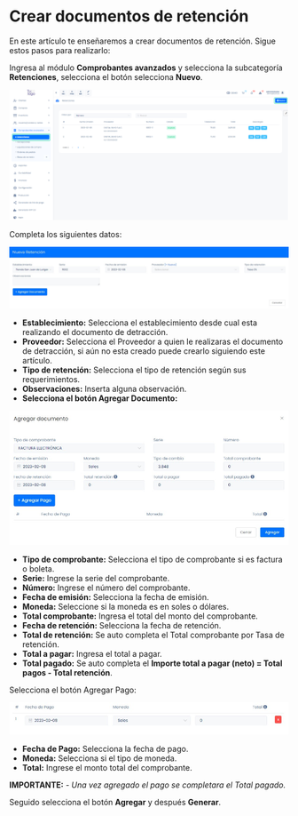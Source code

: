 # Crear documentos de retención

En este artículo te enseñaremos a crear documentos de retención. Sigue estos pasos para realizarlo:

Ingresa al módulo **Comprobantes avanzados** y selecciona la subcategoría **Retenciones**, selecciona el botón selecciona **Nuevo**.

![Alt text](img/Preguntafrecuente22.jpg)

Completa los siguientes datos:

![Alt text](img/Preguntafrecuente23.jpg)

- **Establecimiento:** Selecciona el establecimiento desde cual esta realizando el documento de detracción.
- **Proveedor:** Selecciona el Proveedor a quien le realizaras el documento de detracción, si aún no esta creado puede crearlo siguiendo este artículo.
- **Tipo de retención:** Selecciona el tipo de retención según sus requerimientos.
- **Observaciones:** Inserta alguna observación.
- **Selecciona el botón Agregar Documento:**

![Alt text](img/Preguntafrecuente24.jpg)

- **Tipo de comprobante:** Selecciona el tipo de comprobante si es factura o boleta.
- **Serie:** Ingrese la serie del comprobante.
- **Número:** Ingrese el número del comprobante.
- **Fecha de emisión:** Selecciona la fecha de emisión.
- **Moneda:** Seleccione si la moneda es en soles o dólares.
- **Total comprobante:** Ingresa el total del monto del comprobante.
- **Fecha de retención:** Selecciona la fecha de retención.
- **Total de retención:** Se auto completa el Total comprobante por Tasa de retención.
- **Total a pagar:** Ingresa el total a pagar.
- **Total pagado:** Se auto completa el **Importe total a pagar (neto) = Total pagos - Total retención**.

Selecciona el botón Agregar Pago:

![Alt text](img/Preguntafrecuente25.jpg)

- **Fecha de Pago:** Selecciona la fecha de pago.
- **Moneda:** Selecciona si el tipo de moneda.
- **Total:** Ingrese el monto total del comprobante.

**IMPORTANTE:**
*- Una vez agregado el pago se completara el Total pagado.*

Seguido selecciona el botón **Agregar** y después **Generar**.
